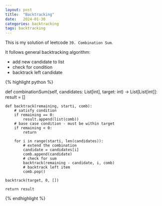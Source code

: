 ```yaml
---
layout: post
title:  "Backtracking"
date:   2024-01-30
categories: backtracking
tags: backtracking
---
```

This is my solution of leetcode `39. Combination Sum`.

It follows general backtracking algorithm:

- add new candidate to list
- check for condition
- backtrack left candidate

{% highlight python %}

def combinationSum(self, candidates: List[int], target: int) -> List[List[int]]:
    result = []

    def backtrack(remaining, starti, comb):
        # satisfy condition
        if remaining == 0:
            result.append(list(comb))
        # base case condition - must be within target
        if remaining < 0:
            return
        
        for i in range(starti, len(candidates)):
            # extend the combination
            candidate = candidates[i]
            comb.append(candidate)
            # check for sum
            backtrack(remaining - candidate, i, comb)
            # backtrack left item
            comb.pop()
    
    backtrack(target, 0, [])

    return result

{% endhighlight %}
